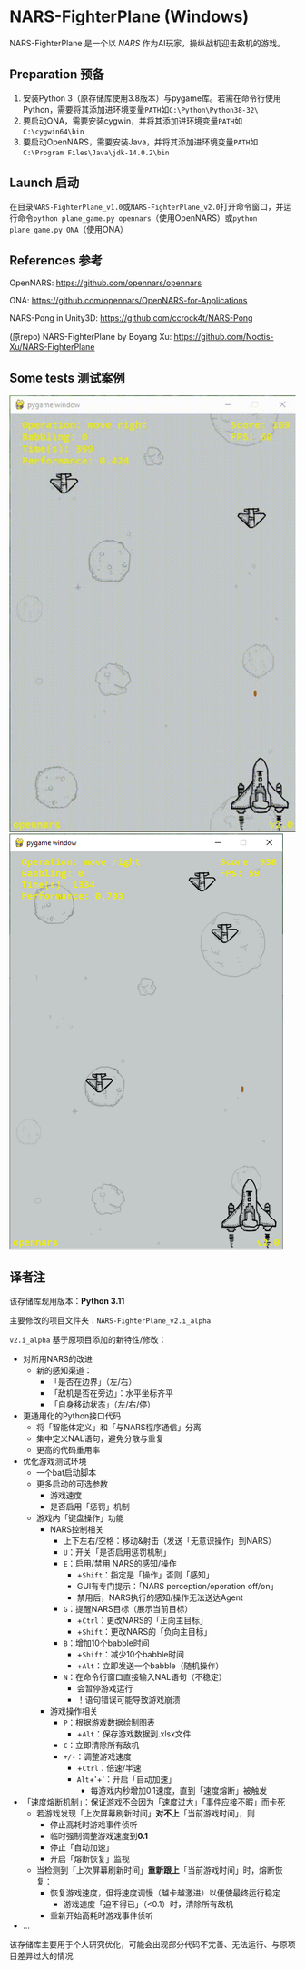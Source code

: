 # NARS-FighterPlane (Windows)

NARS-FighterPlane 是一个以 *NARS* 作为AI玩家，操纵战机迎击敌机的游戏。

## Preparation 预备

1. 安装Python 3（原存储库使用3.8版本）与pygame库。若需在命令行使用Python，需要将其添加进环境变量`PATH`如`C:\Python\Python38-32\`
2. 要启动ONA，需要安装cygwin，并将其添加进环境变量`PATH`如`C:\cygwin64\bin`
3. 要启动OpenNARS，需要安装Java，并将其添加进环境变量`PATH`如`C:\Program Files\Java\jdk-14.0.2\bin`

## Launch 启动

在目录`NARS-FighterPlane_v1.0`或`NARS-FighterPlane_v2.0`打开命令窗口，并运行命令`python plane_game.py opennars`（使用OpenNARS）或`python plane_game.py ONA`（使用ONA）

## References 参考

OpenNARS: https://github.com/opennars/opennars

ONA: https://github.com/opennars/OpenNARS-for-Applications

NARS-Pong in Unity3D: https://github.com/ccrock4t/NARS-Pong

(原repo) NARS-FighterPlane by Boyang Xu: https://github.com/Noctis-Xu/NARS-FighterPlane

## Some tests 测试案例

![NARS-Fighter v2 gif](https://github.com/Noctis-Xu/images/blob/main/NARS-FighterPlane_v2.0.gif)
![NARS-Fighter v2 png](https://github.com/Noctis-Xu/images/blob/main/NARS-FighterPlane_v2.0.png)

## 译者注

该存储库现用版本：**Python 3.11**

主要修改的项目文件夹：`NARS-FighterPlane_v2.i_alpha`

`v2.i_alpha` 基于原项目添加的新特性/修改：

- 对所用NARS的改进
  - 新的感知渠道：
    - 「是否在边界」（左/右）
    - 「敌机是否在旁边」：水平坐标齐平
    - 「自身移动状态」（左/右/停）
- 更通用化的Python接口代码
  - 将「智能体定义」和「与NARS程序通信」分离
  - 集中定义NAL语句，避免分散与重复
  - 更高的代码重用率
- 优化游戏测试环境
  - 一个bat启动脚本
  - 更多启动的可选参数
    - 游戏速度
    - 是否启用「惩罚」机制
  - 游戏内「键盘操作」功能
    - NARS控制相关
      - 上下左右/空格：移动&射击（发送「无意识操作」到NARS）
      - `U`：开关「是否启用惩罚机制」
      - `E`：启用/禁用 NARS的感知/操作
        - +`Shift`：指定是「操作」否则「感知」
        - GUI有专门提示：「NARS perception/operation off/on」
        - 禁用后，NARS执行的感知/操作无法送达Agent
      - `G`：提醒NARS目标（展示当前目标）
        - +`Ctrl`：更改NARS的「正向主目标」
        - +`Shift`：更改NARS的「负向主目标」
      - `B`：增加10个babble时间
        - +`Shift`：减少10个babble时间
        - +`Alt`：立即发送一个babble（随机操作）
      - `N`：在命令行窗口直接输入NAL语句（不稳定）
        - 会暂停游戏运行
        - ！语句错误可能导致游戏崩溃
    - 游戏操作相关
      - `P`：根据游戏数据绘制图表
        - +`Alt`：保存游戏数据到.xlsx文件
      - `C`：立即清除所有敌机
      - `+/-`：调整游戏速度
        - +`Ctrl`：倍速/半速
        - `Alt`+'+'：开启「自动加速」
          - 每游戏内秒增加0.1速度，直到「速度熔断」被触发
- 「速度熔断机制」：保证游戏不会因为「速度过大」「事件应接不暇」而卡死
  - 若游戏发现「上次屏幕刷新时间」**对不上**「当前游戏时间」，则
    - 停止高耗时游戏事件侦听
    - 临时强制调整游戏速度到**0.1**
    - 停止「自动加速」
    - 开启「熔断恢复」监视
  - 当检测到「上次屏幕刷新时间」**重新跟上**「当前游戏时间」时，熔断恢复：
    - 恢复游戏速度，但将速度调慢（越卡越激进）以便使最终运行稳定
      - 游戏速度「迫不得已」（<0.1）时，清除所有敌机
    - 重新开始高耗时游戏事件侦听
- ...

该存储库主要用于个人研究优化，可能会出现部分代码不完善、无法运行、与原项目差异过大的情况
